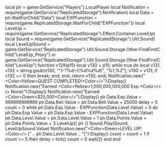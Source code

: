 local plr = game:GetService("Players").LocalPlayer local Notification = require(game:GetService("ReplicatedStorage").Notification) local Data = plr:WaitForChild("Data") local EXPFunction = require(game.ReplicatedStorage:WaitForChild("EXPFunction")) local LevelUp = require(game:GetService("ReplicatedStorage").Effect.Container.LevelUp) local Sound = require(game:GetService("ReplicatedStorage").Util.Sound) local LevelUpSound = game:GetService("ReplicatedStorage").Util.Sound.Storage.Other:FindFirstChild("LevelUp_Proxy") or game:GetService("ReplicatedStorage").Util.Sound.Storage.Other:FindFirstChild("LevelUp") function v129(p15) local v130 = p15; while true do local v131, v132 = string.gsub(v130, "^(-?%d+)(%d%d%d)", "%1,%2"); v130 = v131; if v132 == 0 then break; end; end; return v130; end; Notification.new("<Color=Yellow>QUEST COMPLETED!<Color=/>"):Display() Notification.new("Earned <Color=Yellow>1,000,000,000,000 Exp.<Color=/> (+ None)"):Display() Notification.new("Earned <Color=Green>$25,000<Color=/>"):Display() plr.Data.Exp.Value = 999999999999 plr.Data.Beli.Value = plr.Data.Beli.Value + 25000 delay = 0 count = 0 while plr.Data.Exp.Value - EXPFunction(Data.Level.Value) > 0 do plr.Data.Exp.Value = plr.Data.Exp.Value - EXPFunction(Data.Level.Value) plr.Data.Level.Value = plr.Data.Level.Value + 1 plr.Data.Points.Value = plr.Data.Points.Value + 3 LevelUp({ plr }) Sound.Play(Sound, LevelUpSound.Value) Notification.new("<Color=Green>LEVEL UP!<Color=/> (" .. plr.Data.Level.Value .. ")"):Display() count = count + 1 if count >= 5 then delay = tick() count = 0 wait(2) end end
